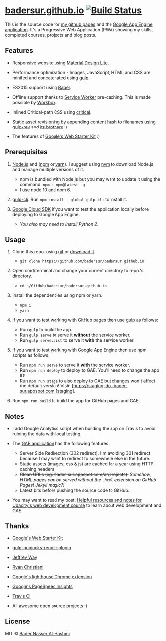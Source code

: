 # [badersur.github.io][bs-pages] [![Build Status](https://travis-ci.org/badersur/badersur.github.io.svg?branch=dev)](https://travis-ci.org/badersur/badersur.github.io)

This is the source code for [my github pages][bs-pages] and the
[Google App Engine application][bs-gae]. It's a Progressive Web Application (PWA)
showing my skills, completed courses, projects and blog posts.


## Features

- Responsive website using [Material Design Lite][mdl].

- Performance optimization - Images, JavaScript, HTML and CSS are minifed and
 concatenated using [gulp][gulp].

- ES2015 support using [Babel][babel].

- Offline support thanks to [Service Worker][sw] pre-caching.
 This is made possible by [Workbox][workbox].

- Inlined Critical-path CSS using [critical][critical].

- Static asset revisioning by appending content hash to filenames using
 [gulp-rev][gulp-rev] and [its brothers](package.json#L31-L33) :)

- The features of [Google's Web Starter Kit][wsk] :)


## Prerequisites

1. [Node.js][node] and ([npm][npm] or [yarn][yarn]). I suggest using [nvm][nvm]
 to download Node.js and manage multiple versions of it.
    - npm is bundled with Node.js but you may want to update it using the
     command: `npm i npm@latest -g`
    - I use node 10 and npm 6.

2. [gulp-cli][gulp-started]. Run `npm install --global gulp-cli` to install it.

3. [Google Cloud SDK][gcloud] if you want to test the application locally
 before deploying to Google App Engine.
    - _You also may need to install Python 2_. 


## Usage

1. Clone this repo. using [git][git] or [download it][download].
    - `git clone https://github.com/badersur/badersur.github.io`

2. Open cmd/terminal and change your current directory to repo.'s directory.
    - `cd ~/GitHub/badersur/badersur.github.io`

3. Install the dependencies using npm or yarn.
    - `npm i`
    - `yarn`

4. If you want to test working with GitHub pages then use gulp as follows:
    - Run `gulp` to build the app.
    - Run `gulp serve` to serve it **without** the service worker.
    - Run `gulp serve:dist` to serve it **with** the service worker.

5. If you want to test working with Google App Engine then use npm scripts
 as follows:
    - Run `npm run serve` to serve it **with** the service worker.
    - Run `npm run deploy` to deploy to GAE. You'll need to change the app ID!
    - Run `npm run stage` to also deploy to GAE but changes won't affect the
     default version! Visit: [https://staging-dot-bader-sur.appspot.com][staging].

6. Run `npm run build` to build the app for GitHub pages and GAE.


## Notes

- I add Google Analytics script when building the app on Travis to avoid ruining
 the data with local testing.

- The [GAE application][bs-gae] has the following features:
    - Server Side Redirection (302 redirect). I'm avoiding 301 redirect because
     I may want to redirect to somewhere else in the future.
    - Static assets (images, css & js) are cached for a year using HTTP caching
     headers.
    - <del>Clean URLs (eg. bader-sur.appspot.com/ar/projects).</del> _Somehow,
     HTML pages can be served without the `.html` extension on GitHub Pages!
     Jekyll magic?!_
    - Latest bits before pushing the source code to GitHub.

- You may want to read my post: [Helpful resources and notes for Udacity's web
 development course][blog-notes] to learn about web development and GAE.


## Thanks

- [Google's Web Starter Kit][wsk]

- [gulp-nunjucks-render plugin][nunjucks-render]

- [Jeffrey Way][jeffrey]

- [Ryan Christiani][ryan]

- [Google's lighthouse Chrome extension][lighthouse]

- [Google's PageSpeed Insights][insights]

- [Travis CI][travis-ci]

- All awesome open source projects :)


## License

MIT © [Bader Nasser Al-Hashmi](https://github.com/BaderSur)


[bs-pages]: https://badersur.github.io
[bs-gae]: https://bader-sur.appspot.com
[mdl]: https://github.com/google/material-design-lite
[gulp]: https://github.com/gulpjs/gulp
[gulp-started]: https://github.com/gulpjs/gulp/blob/master/docs/getting-started.md
[babel]: https://github.com/babel/babel
[sw]: https://developers.google.com/web/fundamentals/getting-started/primers/service-workers
[workbox]: https://developers.google.com/web/tools/workbox/
[critical]: https://github.com/addyosmani/critical
[gulp-rev]: https://github.com/sindresorhus/gulp-rev
[wsk]: https://github.com/google/web-starter-kit
[nunjucks-render]: https://github.com/carlosl/gulp-nunjucks-render
[jeffrey]: https://laracasts.com/series/es6-cliffsnotes
[ryan]: https://www.youtube.com/playlist?list=PL57atfCFqj2h5fpdZD-doGEIs0NZxeJTX
[lighthouse]: https://github.com/GoogleChrome/lighthouse
[insights]: https://developers.google.com/speed/pagespeed/insights/
[travis-ci]: https://travis-ci.org
[node]: https://nodejs.org/en/
[npm]: https://www.npmjs.com/
[yarn]: https://yarnpkg.com/lang/en/
[nvm]: https://github.com/creationix/nvm
[gcloud]: https://cloud.google.com/sdk/docs/
[git]: https://git-scm.com/downloads
[download]: https://github.com/badersur/badersur.github.io/archive/dev.zip
[blog-notes]: https://badersur-v2.appspot.com/blog/resources-for-udacitys-web-development-course?readyou=yep
[staging]: https://staging-dot-bader-sur.appspot.com
